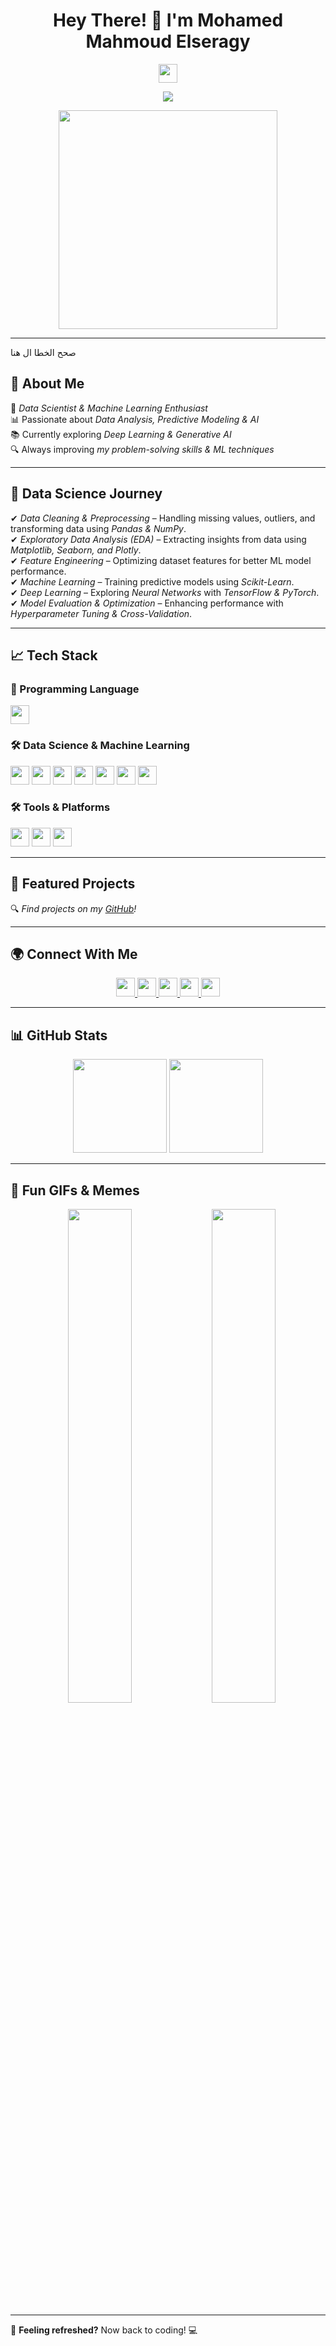 <h1 align="center"> Hey There! 👋 I'm Mohamed Mahmoud Elseragy</h1>

<p align="center">
  <img src="https://media.giphy.com/media/hvRJCLFzcasrR4ia7z/giphy.gif" width="30px">
</p>

<p align="center">
  <img src="https://readme-typing-svg.herokuapp.com?font=Fira+Code&size=22&pause=1000&color=F7B93E&center=true&vCenter=true&width=550&lines=Data+Scientist+%7C+Machine+Learning+%7C+AI+Explorer;Passionate+about+Data+%26+AI;Turning+Data+into+Insights!" />
</p>

<p align="center">
  <img src="https://media.giphy.com/media/qgQUggAC3Pfv687qPC/giphy.gif" width="350">
</p>

---
صحح الخطا ال هنا
## 🚀 About Me  
🎯 *Data Scientist & Machine Learning Enthusiast*  
📊 Passionate about *Data Analysis, Predictive Modeling & AI*  
📚 Currently exploring *Deep Learning & Generative AI*  
🔍 Always improving *my problem-solving skills & ML techniques*  

---

## 🔬 Data Science Journey  

✔ *Data Cleaning & Preprocessing* – Handling missing values, outliers, and transforming data using *Pandas & NumPy*.  
✔ *Exploratory Data Analysis (EDA)* – Extracting insights from data using *Matplotlib, Seaborn, and Plotly*.  
✔ *Feature Engineering* – Optimizing dataset features for better ML model performance.  
✔ *Machine Learning* – Training predictive models using *Scikit-Learn*.  
✔ *Deep Learning* – Exploring *Neural Networks* with *TensorFlow & PyTorch*.  
✔ *Model Evaluation & Optimization* – Enhancing performance with *Hyperparameter Tuning & Cross-Validation*.  

---

## 📈 Tech Stack  

### 🐍 Programming Language  
<p align="left">
  <img src="https://img.shields.io/badge/Python-FFD43B?logo=python&logoColor=blue&style=for-the-badge" height="30" />
</p>

### 🛠 Data Science & Machine Learning  
<p align="left">
  <img src="https://img.shields.io/badge/Pandas-150458?logo=pandas&logoColor=white&style=for-the-badge" height="30" />
  <img src="https://img.shields.io/badge/NumPy-013243?logo=numpy&logoColor=white&style=for-the-badge" height="30" />
  <img src="https://img.shields.io/badge/Matplotlib-11557C?logo=matplotlib&logoColor=white&style=for-the-badge" height="30" />
  <img src="https://img.shields.io/badge/Seaborn-009688?logo=seaborn&logoColor=white&style=for-the-badge" height="30" />
  <img src="https://img.shields.io/badge/Scikit--learn-F7931E?logo=scikit-learn&logoColor=white&style=for-the-badge" height="30" />
  <img src="https://img.shields.io/badge/TensorFlow-FF6F00?logo=tensorflow&logoColor=white&style=for-the-badge" height="30" />
  <img src="https://img.shields.io/badge/PyTorch-EE4C2C?logo=pytorch&logoColor=white&style=for-the-badge" height="30" />
</p>

### 🛠 Tools & Platforms  
<p align="left">
  <img src="https://img.shields.io/badge/Jupyter-F37626?logo=jupyter&logoColor=black&style=for-the-badge" height="30" />
  <img src="https://img.shields.io/badge/GitHub-181717?logo=github&logoColor=white&style=for-the-badge" height="30" />
  <img src="https://img.shields.io/badge/VSCode-007ACC?logo=visual-studio-code&logoColor=white&style=for-the-badge" height="30" />
</p>

---

## 🚀 Featured Projects  

  

🔍 *Find  projects on my [GitHub](https://github.com/mohamedmahmoud26)!*  

---

## 🌍 Connect With Me  

<p align="center">
  <a href="https://www.linkedin.com/in/mohamed-mahmoud-11b212271/">  
    <img src="https://img.shields.io/badge/LinkedIn-0A66C2?style=for-the-badge&logo=linkedin&logoColor=white" height="30" />  
  </a>
  <a href="mailto:mohamedmahmoud2682003@gmail.com">
    <img src="https://img.shields.io/badge/Email-D14836?style=for-the-badge&logo=gmail&logoColor=white" height="30" />
  </a>
  <a href="https://www.kaggle.com/mohamedmahmoud111">
    <img src="https://img.shields.io/badge/Kaggle-20BEFF?style=for-the-badge&logo=kaggle&logoColor=white" height="30" />
  </a>
  <a href="https://www.instagram.com/mohamed__elseragy?igsh=ZWt2ejRic3ZwOWw=">
    <img src="https://img.shields.io/badge/Instagram-E4405F?style=for-the-badge&logo=instagram&logoColor=white" height="30" />
  </a>
  <a href="@seegooooo">
    <img src="https://img.shields.io/badge/Telegram-26A5E4?style=for-the-badge&logo=telegram&logoColor=white" height="30" />
  </a>
</p>

---

## 📊 GitHub Stats  

<p align="center">
  <img src="https://github-readme-stats.vercel.app/api/top-langs?username=mohamedmahmoud26&locale=en&layout=compact&card_width=320&langs_count=7&theme=radical&hide_border=true" height="150" />
  <img src="https://streak-stats.demolab.com?user=استبدل_بهذا&theme=radical&hide_border=true" height="150" />
</p>

---
## 🤖 Fun GIFs & Memes    
<p align="center">  
  <img src="https://media.giphy.com/media/QTfX9Ejfra3ZmNxh6B/giphy.gif" width="45%"/>
  <img src="https://media.giphy.com/media/LmNwrBhejkK9EFP504/giphy.gif" width="45%"/>
</p>

---


🔹 **Feeling refreshed?** Now back to coding! 💻

